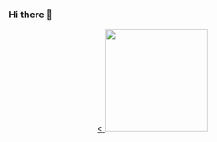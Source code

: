 ### Hi there 👋

<div align="center">
  <a href="https://github.com/hugoszd">
  <<!-- <img height="180em" src="https://github-readme-stats.vercel.app/api?username=hugoszd&show_icons=true&theme=dracula&include_all_commits=true&count_private=true"/> -->
  <img height="180em" src="https://github-readme-stats.vercel.app/api/top-langs/?username=hugoszd&layout=compact&langs_count=7&theme=dracula"/>
</div>
